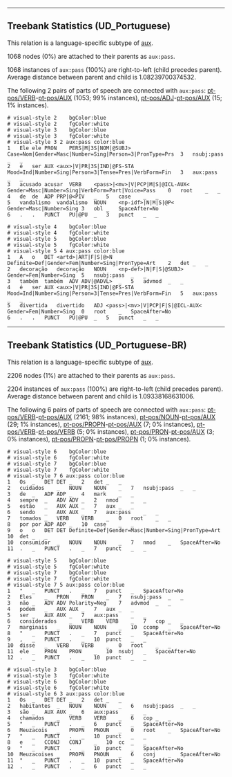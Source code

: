 

--------------------------------------------------------------------------------

## Treebank Statistics (UD_Portuguese)

This relation is a language-specific subtype of [aux]().

1068 nodes (0%) are attached to their parents as `aux:pass`.

1068 instances of `aux:pass` (100%) are right-to-left (child precedes parent).
Average distance between parent and child is 1.08239700374532.

The following 2 pairs of parts of speech are connected with `aux:pass`: [pt-pos/VERB]()-[pt-pos/AUX]() (1053; 99% instances), [pt-pos/ADJ]()-[pt-pos/AUX]() (15; 1% instances).


~~~ conllu
# visual-style 2	bgColor:blue
# visual-style 2	fgColor:white
# visual-style 3	bgColor:blue
# visual-style 3	fgColor:white
# visual-style 3 2 aux:pass	color:blue
1	Ele	ele	PRON	PERS|M|3S|NOM|@SUBJ>	Case=Nom|Gender=Masc|Number=Sing|Person=3|PronType=Prs	3	nsubj:pass	_	_
2	é	ser	AUX	<aux>|V|PR|3S|IND|@FS-STA	Mood=Ind|Number=Sing|Person=3|Tense=Pres|VerbForm=Fin	3	aux:pass	_	_
3	acusado	acusar	VERB	<pass>|<mv>|V|PCP|M|S|@ICL-AUX<	Gender=Masc|Number=Sing|VerbForm=Part|Voice=Pass	0	root	_	_
4	de	de	ADP	PRP|@<PIV	_	5	case	_	_
5	vandalismo	vandalismo	NOUN	<np-idf>|N|M|S|@P<	Gender=Masc|Number=Sing	3	obl	_	SpaceAfter=No
6	.	.	PUNCT	PU|@PU	_	3	punct	_	_

~~~


~~~ conllu
# visual-style 4	bgColor:blue
# visual-style 4	fgColor:white
# visual-style 5	bgColor:blue
# visual-style 5	fgColor:white
# visual-style 5 4 aux:pass	color:blue
1	A	o	DET	<artd>|ART|F|S|@>N	Definite=Def|Gender=Fem|Number=Sing|PronType=Art	2	det	_	_
2	decoração	decoração	NOUN	<np-def>|N|F|S|@SUBJ>	Gender=Fem|Number=Sing	5	nsubj:pass	_	_
3	também	também	ADV	ADV|@ADVL>	_	5	advmod	_	_
4	é	ser	AUX	<aux>|V|PR|3S|IND|@FS-STA	Mood=Ind|Number=Sing|Person=3|Tense=Pres|VerbForm=Fin	5	aux:pass	_	_
5	divertida	divertido	ADJ	<pass>|<mv>|V|PCP|F|S|@ICL-AUX<	Gender=Fem|Number=Sing	0	root	_	SpaceAfter=No
6	.	.	PUNCT	PU|@PU	_	5	punct	_	_

~~~




--------------------------------------------------------------------------------

## Treebank Statistics (UD_Portuguese-BR)

This relation is a language-specific subtype of [aux]().

2206 nodes (1%) are attached to their parents as `aux:pass`.

2204 instances of `aux:pass` (100%) are right-to-left (child precedes parent).
Average distance between parent and child is 1.09338168631006.

The following 6 pairs of parts of speech are connected with `aux:pass`: [pt-pos/VERB]()-[pt-pos/AUX]() (2161; 98% instances), [pt-pos/NOUN]()-[pt-pos/AUX]() (29; 1% instances), [pt-pos/PROPN]()-[pt-pos/AUX]() (7; 0% instances), [pt-pos/VERB]()-[pt-pos/VERB]() (5; 0% instances), [pt-pos/PRON]()-[pt-pos/AUX]() (3; 0% instances), [pt-pos/PROPN]()-[pt-pos/PROPN]() (1; 0% instances).


~~~ conllu
# visual-style 6	bgColor:blue
# visual-style 6	fgColor:white
# visual-style 7	bgColor:blue
# visual-style 7	fgColor:white
# visual-style 7 6 aux:pass	color:blue
1	Os	_	DET	DET	_	2	det	_	_
2	cuidados	_	NOUN	NOUN	_	7	nsubj:pass	_	_
3	de	_	ADP	ADP	_	4	mark	_	_
4	sempre	_	ADV	ADV	_	2	nmod	_	_
5	estão	_	AUX	AUX	_	7	aux	_	_
6	sendo	_	AUX	AUX	_	7	aux:pass	_	_
7	tomados	_	VERB	VERB	_	0	root	_	_
8	por	por	ADP	ADP	_	10	case	_	_
9	o	o	DET	DET	Definite=Def|Gender=Masc|Number=Sing|PronType=Art	10	det	_	_
10	consumidor	_	NOUN	NOUN	_	7	nmod	_	SpaceAfter=No
11	.	_	PUNCT	.	_	7	punct	_	_

~~~


~~~ conllu
# visual-style 5	bgColor:blue
# visual-style 5	fgColor:white
# visual-style 7	bgColor:blue
# visual-style 7	fgColor:white
# visual-style 7 5 aux:pass	color:blue
1	"	_	PUNCT	.	_	7	punct	_	SpaceAfter=No
2	Eles	_	PRON	PRON	_	7	nsubj:pass	_	_
3	não	_	ADV	ADV	Polarity=Neg	7	advmod	_	_
4	podem	_	AUX	AUX	_	7	aux	_	_
5	ser	_	AUX	AUX	_	7	aux:pass	_	_
6	considerados	_	VERB	VERB	_	7	cop	_	_
7	marginais	_	NOUN	NOUN	_	10	ccomp	_	SpaceAfter=No
8	"	_	PUNCT	.	_	7	punct	_	SpaceAfter=No
9	,	_	PUNCT	.	_	10	punct	_	_
10	disse	_	VERB	VERB	_	0	root	_	_
11	ele	_	PRON	PRON	_	10	nsubj	_	SpaceAfter=No
12	.	_	PUNCT	.	_	10	punct	_	_

~~~


~~~ conllu
# visual-style 3	bgColor:blue
# visual-style 3	fgColor:white
# visual-style 6	bgColor:blue
# visual-style 6	fgColor:white
# visual-style 6 3 aux:pass	color:blue
1	Os	_	DET	DET	_	2	det	_	_
2	habitantes	_	NOUN	NOUN	_	6	nsubj:pass	_	_
3	são	_	AUX	AUX	_	6	aux:pass	_	_
4	chamados	_	VERB	VERB	_	6	cop	_	_
5	"	_	PUNCT	.	_	6	punct	_	SpaceAfter=No
6	Meuzacois	_	PROPN	PNOUN	_	0	root	_	SpaceAfter=No
7	"	_	PUNCT	.	_	10	punct	_	_
8	e	_	CCONJ	CONJ	_	10	cc	_	_
9	"	_	PUNCT	.	_	10	punct	_	SpaceAfter=No
10	Meuzacoises	_	PROPN	PNOUN	_	6	conj	_	SpaceAfter=No
11	"	_	PUNCT	.	_	10	punct	_	SpaceAfter=No
12	.	_	PUNCT	.	_	6	punct	_	_

~~~


